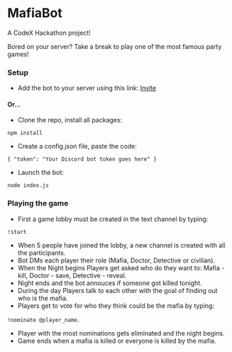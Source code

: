 # MafiaBot

A CodeX Hackathon project!

Bored on your server? Take a break to play one of the most famous party games!

### Setup

- Add the bot to your server using this link: [Invite](https://discord.com/api/oauth2/authorize?client_id=987373655715639316&permissions=8&scope=bot)

#### Or...

- Clone the repo, install all packages:

`npm install`

- Create a config.json file, paste the code:

`{ "token": "Your Discord bot token goes here" }`

- Launch the bot:

`node index.js`

### Playing the game

- First a game lobby must be created in the text channel by typing:

`!start`

- When 5 people have joined the lobby, a new channel is created with all the participants.
- Bot DMs each player their role (Mafia, Doctor, Detective or civilian).
- When the Night begins Players get asked who do they want to: Mafia - kill, Doctor - save, Detective - reveal.
- Night ends and the bot annouces if someone got killed tonight.
- During the day Players talk to each other with the goal of finding out who is the mafia.
- Players get to vote for who they think could be the mafia by typing:

`!nominate @player_name`.

- Player with the most nominations gets eliminated and the night begins.
- Game ends when a mafia is killed or everyone is killed by the mafia.

